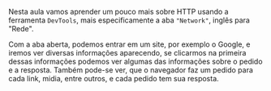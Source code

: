 

Nesta aula vamos aprender um pouco mais sobre HTTP usando a ferramenta ``DevTools``, mais especificamente a aba ``"Network"``, inglês para "Rede".

Com a aba aberta, podemos entrar em um site, por exemplo o Google, e iremos ver diversas informações aparecendo, se clicarmos na primeira dessas informações podemos ver algumas das informações sobre o pedido e a resposta. Também pode-se ver, que o navegador faz um pedido para cada link, midia, entre outros, e cada pedido tem sua resposta.
